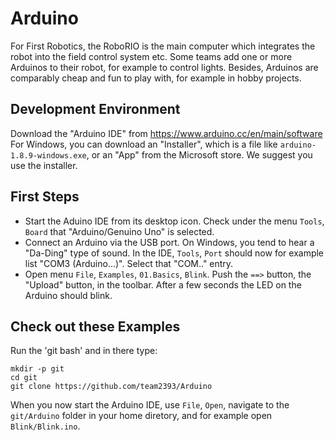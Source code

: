 Arduino
=======

For First Robotics, the RoboRIO is the main computer which integrates
the robot into the field control system etc.
Some teams add one or more Arduinos to their robot, for example to control lights.
Besides, Arduinos are comparably cheap and fun to play with,
for example in hobby projects.

Development Environment
-----------------------

Download the "Arduino IDE" from https://www.arduino.cc/en/main/software
For Windows, you can download an "Installer",
which is a file like `arduino-1.8.9-windows.exe`,
or an "App" from the Microsoft store.
We suggest you use the installer.

First Steps
-----------

 * Start the Aduino IDE from its desktop icon.
   Check under the menu `Tools`, `Board` that "Arduino/Genuino Uno" is selected.
 * Connect an Arduino via the USB port.
   On Windows, you tend to hear a "Da-Ding" type of sound.
   In the IDE, `Tools`, `Port` should now for example list "COM3 (Arduino...)".
   Select that "COM.." entry.
 * Open menu `File`, `Examples`, `01.Basics`, `Blink`.
   Push the `==>` button, the "Upload" button, in the toolbar.
   After a few seconds the LED on the Arduino should blink.

Check out these Examples
------------------------

Run the 'git bash' and in there type:

```
mkdir -p git
cd git
git clone https://github.com/team2393/Arduino
```

When you now start the Arduino IDE, use `File`, `Open`,
navigate to the `git/Arduino` folder in your home diretory,
and for example open `Blink/Blink.ino`.
